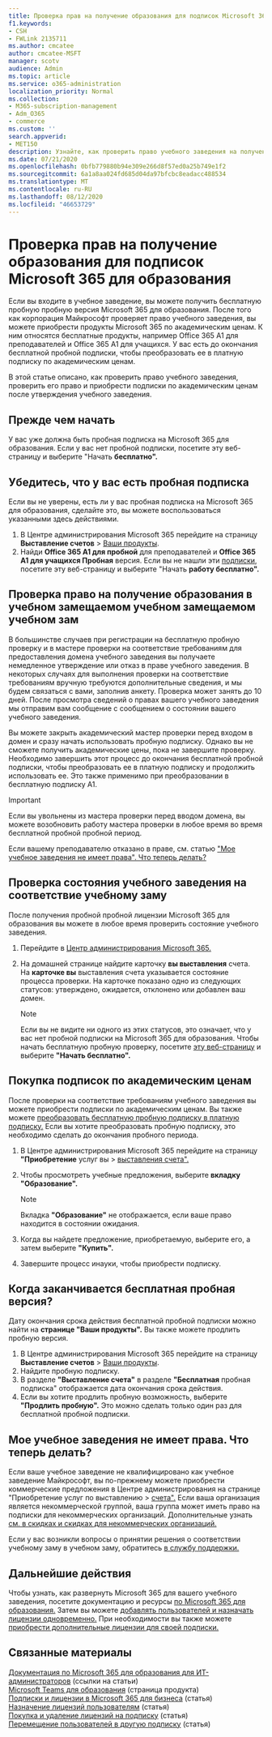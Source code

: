 ```yaml
---
title: Проверка прав на получение образования для подписок Microsoft 365 для образования
f1.keywords:
- CSH
- FWLink 2135711
ms.author: cmcatee
author: cmcatee-MSFT
manager: scotv
audience: Admin
ms.topic: article
ms.service: o365-administration
localization_priority: Normal
ms.collection:
- M365-subscription-management
- Adm_O365
- commerce
ms.custom: ''
search.appverid:
- MET150
description: Узнайте, как проверить право учебного заведения на получение академических цен Microsoft 365 для образования.
ms.date: 07/21/2020
ms.openlocfilehash: 0bfb779880b94e309e266d8f57ed0a25b749e1f2
ms.sourcegitcommit: 6a1a8aa024fd685d04da97bfcbc8eadacc488534
ms.translationtype: MT
ms.contentlocale: ru-RU
ms.lasthandoff: 08/12/2020
ms.locfileid: "46653729"
---
```

# <a name="verify-academic-eligibility-for-microsoft-365-education-subscriptions"></a>Проверка прав на получение образования для подписок Microsoft 365 для образования

Если вы входите в учебное заведение, вы можете получить бесплатную пробную пробную версия Microsoft 365 для образования. После того как корпорация Майкрософт проверяет право учебного заведения, вы можете приобрести продукты Microsoft 365 по академическим ценам. К ним относятся бесплатные продукты, например Office 365 A1 для преподавателей и Office 365 A1 для учащихся. У вас есть до окончания бесплатной пробной подписки, чтобы преобразовать ее в платную подписку по академическим ценам.

В этой статье описано, как проверить право учебного заведения, проверить его право и приобрести подписки по академическим ценам после утверждения учебного заведения.

## <a name="before-you-begin"></a>Прежде чем начать

У вас уже должна быть пробная подписка на Microsoft 365 для образования. Если у вас нет пробной [](https://www.microsoft.com/microsoft-365/academic/compare-office-365-education-plans?activetab=tab%3aprimaryr1) подписки, посетите эту веб-страницу и выберите "Начать **бесплатно".**

## <a name="verify-that-you-have-a-trial-subscription"></a>Убедитесь, что у вас есть пробная подписка

Если вы не уверены, есть ли у вас пробная подписка на Microsoft 365 для образования, сделайте это, вы можете воспользоваться указанными здесь действиями.

1. В Центре администрирования Microsoft 365 перейдите на страницу **Выставление счетов** \> <a href="https://go.microsoft.com/fwlink/p/?linkid=842054" target="_blank">Ваши продукты</a>.
2. Найди **Office 365 A1 для пробной** для преподавателей и **Office 365 A1 для учащихся Пробная** версия. Если вы не нашли эти [подписки,](https://www.microsoft.com/microsoft-365/academic/compare-office-365-education-plans?activetab=tab%3aprimaryr1) посетите эту веб-страницу и выберите "Начать **работу бесплатно".**

## <a name="verify-your-schools-academic-eligibility"></a>Проверка право на получение образования в учебном замещаемом учебном замещаемом учебном зам

В большинстве случаев при регистрации на бесплатную пробную проверку и в мастере проверки на соответствие требованиям для предоставления домена учебного заведения вы получаете немедленное утверждение или отказ в праве учебного заведения. В некоторых случаях для выполнения проверки на соответствие требованиям вручную требуются дополнительные сведения, и мы будем связаться с вами, заполнив анкету. Проверка может занять до 10 дней. После просмотра сведений о правах вашего учебного заведения мы отправим вам сообщение с сообщением о состоянии вашего учебного заведения.

Вы можете закрыть академический мастер проверки перед входом в домен и сразу начать использовать пробную подписку. Однако вы не сможете получить академические цены, пока не завершите проверку. Необходимо завершить этот процесс до окончания бесплатной пробной подписки, чтобы преобразовать ее в платную подписку и продолжить использовать ее. Это также применимо при преобразовании в бесплатную подписку A1.

> [!IMPORTANT]
> Если вы увольнены из мастера проверки [](https://go.microsoft.com/fwlink/p/?linkid=2135255) перед вводом домена, вы можете возобновить работу мастера проверки в любое время во время бесплатной пробной пробной период.

Если вашему преподавателю отказано в праве, см. статью ["Мое учебное заведения не имеет права". Что теперь делать?](#my-school-isnt-eligible-what-do-i-do-now)

## <a name="check-the-status-of-your-schools-academic-eligibility"></a>Проверка состояния учебного заведения на соответствие учебному заму

После получения пробной пробной лицензии Microsoft 365 для образования вы можете в любое время проверить состояние учебного заведения.

1. Перейдите в [Центр администрирования Microsoft 365.](https://go.microsoft.com/fwlink/p/?linkid=2024339)
2. На домашней странице найдите карточку **вы выставления** счета.\
    На **карточке вы** выставления счета указывается состояние процесса проверки. На карточке показано одно из следующих статусов: утверждено, ожидается, отклонено или добавлен ваш домен.

    > [!NOTE]
    > Если вы не видите ни одного из этих статусов, это означает, что у вас нет пробной подписки на Microsoft 365 для образования. Чтобы начать бесплатную пробную проверку, посетите [эту веб-страницу](https://www.microsoft.com/microsoft-365/academic/compare-office-365-education-plans?activetab=tab%3aprimaryr1) и выберите **"Начать бесплатно".**

## <a name="buy-subscriptions-at-academic-prices"></a>Покупка подписок по академическим ценам

После проверки на соответствие требованиям учебного заведения вы можете приобрести подписки по академическим ценам. Вы также можете [преобразовать бесплатную пробную подписку в платную подписку.](https://docs.microsoft.com/microsoft-365/commerce/buy-a-subscription-from-your-free-trial) Если вы хотите преобразовать пробную подписку, это необходимо сделать до окончания пробного периода.

1. В Центре администрирования Microsoft 365 перейдите на страницу **"Приобретение** услуг вы \> <a href="https://go.microsoft.com/fwlink/p/?linkid=868433" target="_blank">выставления счета".</a>
2. Чтобы просмотреть учебные предложения, выберите **вкладку "Образование".**

    > [!NOTE]
    > Вкладка **"Образование"** не отображается, если ваше право находится в состоянии ожидания.

3. Когда вы найдете предложение, приобретаемую, выберите его, а затем выберите **"Купить".**
4. Завершите процесс инауки, чтобы приобрести подписку.

## <a name="when-does-my-free-trial-end"></a>Когда заканчивается бесплатная пробная версия?

Дату окончания срока действия бесплатной пробной подписки можно найти на **странице "Ваши продукты".** Вы также можете продлить пробную версия.

1. В Центре администрирования Microsoft 365 перейдите на страницу **Выставление счетов** \> <a href="https://go.microsoft.com/fwlink/p/?linkid=842054" target="_blank">Ваши продукты</a>.
2. Найдите пробную подписку.
3. В разделе **"Выставление счета"** в разделе **"Бесплатная** пробная подписка" отображается дата окончания срока действия.
4. Если вы хотите продлить пробную возможность, выберите **"Продлить пробную".** Это можно сделать только один раз для бесплатной пробной подписки.

## <a name="my-school-isnt-eligible-what-do-i-do-now"></a>Мое учебное заведения не имеет права. Что теперь делать?

Если ваше учебное заведение не квалифицировано как учебное заведение Майкрософт, вы по-прежнему можете приобрести коммерческие предложения в Центре администрирования на странице "Приобретение услуг по выставлению  \> <a href="https://go.microsoft.com/fwlink/p/?linkid=868433" target="_blank">счета".</a> Если ваша организация является некоммерческой группой, ваша группа может иметь право на подписки для некоммерческих организаций. Дополнительные узнать [см. в скидках и скидках для некоммерческих организаций.](https://www.microsoft.com/nonprofits/eligibility)

Если у вас возникли вопросы о принятии решения о соответствии учебному заму в учебном заму, обратитесь [в службу поддержки.](../../admin/contact-support-for-business-products.md)

## <a name="next-steps"></a>Дальнейшие действия

Чтобы узнать, как развернуть Microsoft 365 для вашего учебного заведения, посетите документацию и ресурсы [по Microsoft 365 для образования.](https://docs.microsoft.com/microsoft-365/education/deploy/) Затем вы можете [добавлять пользователей и назначать лицензии одновременно.](../../admin/add-users/add-users.md) При необходимости вы также можете [приобрести дополнительные лицензии для своей подписки.](../licenses/buy-licenses.md)

## <a name="related-content"></a>Связанные материалы

[Документация по Microsoft 365 для образования для ИТ-администраторов](https://docs.microsoft.com/education/itadmins) (ссылки на статьи)\
[Microsoft Teams для образования](https://microsoft.com/education/products/teams/default.aspx) (страница продукта)\
[Подписки и лицензии в Microsoft 365 для бизнеса](../licenses/subscriptions-and-licenses.md) (статья)\
[Назначение лицензий пользователям](../../admin/manage/assign-licenses-to-users.md) (статья)\
[Покупка и удаление лицензий на подписку](../licenses/buy-licenses.md) (статья)\
[Перемещение пользователей в другую подписку](move-users-different-subscription.md) (статья)

